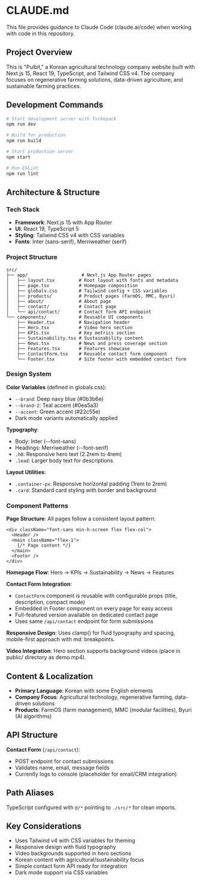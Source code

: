 # CLAUDE.md

This file provides guidance to Claude Code (claude.ai/code) when working with code in this repository.

## Project Overview

This is "Pulbit," a Korean agricultural technology company website built with Next.js 15, React 19, TypeScript, and Tailwind CSS v4. The company focuses on regenerative farming solutions, data-driven agriculture, and sustainable farming practices.

## Development Commands

```bash
# Start development server with Turbopack
npm run dev

# Build for production
npm run build

# Start production server
npm start

# Run ESLint
npm run lint
```

## Architecture & Structure

### Tech Stack
- **Framework**: Next.js 15 with App Router
- **UI**: React 19, TypeScript 5
- **Styling**: Tailwind CSS v4 with CSS variables
- **Fonts**: Inter (sans-serif), Merriweather (serif)

### Project Structure
```
src/
├── app/                    # Next.js App Router pages
│   ├── layout.tsx         # Root layout with fonts and metadata
│   ├── page.tsx           # Homepage composition
│   ├── globals.css        # Tailwind config + CSS variables
│   ├── products/          # Product pages (FarmOS, MMC, Byuri)
│   ├── about/             # About page
│   ├── contact/           # Contact page
│   └── api/contact/       # Contact form API endpoint
└── components/            # Reusable UI components
    ├── Header.tsx         # Navigation header
    ├── Hero.tsx           # Video hero section
    ├── KPIs.tsx           # Key metrics section
    ├── Sustainability.tsx # Sustainability content
    ├── News.tsx           # News and press coverage section
    ├── Features.tsx       # Features showcase
    ├── ContactForm.tsx    # Reusable contact form component
    └── Footer.tsx         # Site footer with embedded contact form
```

### Design System

**Color Variables** (defined in globals.css):
- `--brand`: Deep navy blue (#0b3b6e)
- `--brand-2`: Teal accent (#0ea5a3)  
- `--accent`: Green accent (#22c55e)
- Dark mode variants automatically applied

**Typography**:
- Body: Inter (--font-sans)
- Headings: Merriweather (--font-serif)
- `.h0`: Responsive hero text (2.2rem to 4rem)
- `.lead`: Larger body text for descriptions

**Layout Utilities**:
- `.container-px`: Responsive horizontal padding (1rem to 2rem)
- `.card`: Standard card styling with border and background

### Component Patterns

**Page Structure**: All pages follow a consistent layout pattern:
```tsx
<div className="font-sans min-h-screen flex flex-col">
  <Header />
  <main className="flex-1">
    {/* Page content */}
  </main>
  <Footer />
</div>
```

**Homepage Flow**: Hero → KPIs → Sustainability → News → Features

**Contact Form Integration**: 
- `ContactForm` component is reusable with configurable props (title, description, compact mode)
- Embedded in Footer component on every page for easy access
- Full-featured version available on dedicated contact page
- Uses same `/api/contact` endpoint for form submissions

**Responsive Design**: Uses clamp() for fluid typography and spacing, mobile-first approach with md: breakpoints.

**Video Integration**: Hero section supports background videos (place in public/ directory as demo.mp4).

## Content & Localization

- **Primary Language**: Korean with some English elements
- **Company Focus**: Agricultural technology, regenerative farming, data-driven solutions
- **Products**: FarmOS (farm management), MMC (modular facilities), Byuri (AI algorithms)

## API Structure

**Contact Form** (`/api/contact`):
- POST endpoint for contact submissions
- Validates name, email, message fields
- Currently logs to console (placeholder for email/CRM integration)

## Path Aliases

TypeScript configured with `@/*` pointing to `./src/*` for clean imports.

## Key Considerations

- Uses Tailwind v4 with CSS variables for theming
- Responsive design with fluid typography
- Video backgrounds supported in hero sections  
- Korean content with agricultural/sustainability focus
- Simple contact form API ready for integration
- Dark mode support via CSS variables